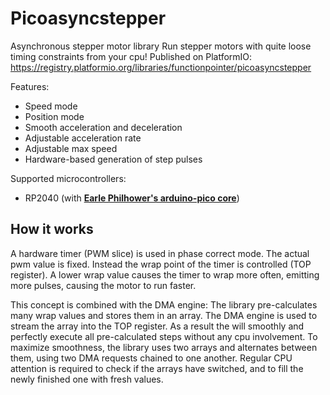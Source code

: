 # Picoasyncstepper

Asynchronous stepper motor library
Run stepper motors with quite loose timing constraints from your cpu!
Published on PlatformIO: https://registry.platformio.org/libraries/functionpointer/picoasyncstepper

Features:

- Speed mode
- Position mode
- Smooth acceleration and deceleration
- Adjustable acceleration rate
- Adjustable max speed
- Hardware-based generation of step pulses

Supported microcontrollers:

- RP2040 (with [**Earle Philhower's arduino-pico core**](https://github.com/earlephilhower/arduino-pico))

## How it works

A hardware timer (PWM slice) is used in phase correct mode.
The actual pwm value is fixed. Instead the wrap point of the timer is controlled (TOP register).
A lower wrap value causes the timer to wrap more often, emitting more pulses, causing the motor to run faster.

This concept is combined with the DMA engine:
The library pre-calculates many wrap values and stores them in an array.
The DMA engine is used to stream the array into the TOP register.
As a result the will smoothly and perfectly execute all pre-calculated steps without any cpu involvement.
To maximize smoothness, the library uses two arrays and alternates between them, using two DMA requests chained to one another.
Regular CPU attention is required to check if the arrays have switched, and to fill the newly finished one with fresh values.
